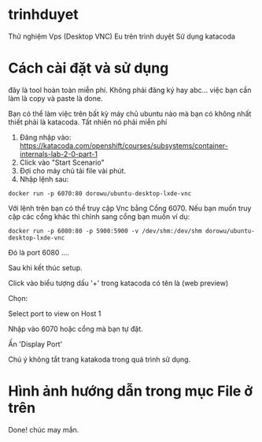# trinhduyet
Thử nghiệm Vps (Desktop VNC) Eu trên trình duyệt Sử dụng katacoda
# Cách cài đặt và sử dụng
đây là tool hoàn toàn miễn phí. Không phải đăng ký hay abc... việc bạn cần làm là copy và paste là done.

Bạn có thể làm việc trên bất kỳ máy chủ ubuntu nào mà bạn có không nhất thiết phải là katacoda. Tất nhiên nó phải miễn phí

1. Đăng nhập vào: https://katacoda.com/openshift/courses/subsystems/container-internals-lab-2-0-part-1
2. Click vào "Start Scenario" 
3. Đợi cho máy chủ tải file vài phút.
4. Nhập lệnh sau:
```
docker run -p 6070:80 dorowu/ubuntu-desktop-lxde-vnc
```
Với lệnh trên bạn có thể truy cập Vnc bằng Cổng 6070.
Nếu bạn muốn truy cập các cổng khác thì chỉnh sang cổng bạn muốn ví dụ:
```
docker run -p 6080:80 -p 5900:5900 -v /dev/shm:/dev/shm dorowu/ubuntu-desktop-lxde-vnc
```
Đó là port 6080
....

Sau khi kết thúc setup.

Click vào biểu tượng dấu '+' trong katacoda có tên là (web preview)  

Chọn:

Select port to view on Host 1

Nhập vào 6070 hoặc cổng mà bạn tự đặt.

Ấn 'Display Port'


Chú ý không tắt trang katakoda trong quá trình sử dụng.

# Hình ảnh hướng dẫn trong mục File ở trên

Done! chúc may mắn.
